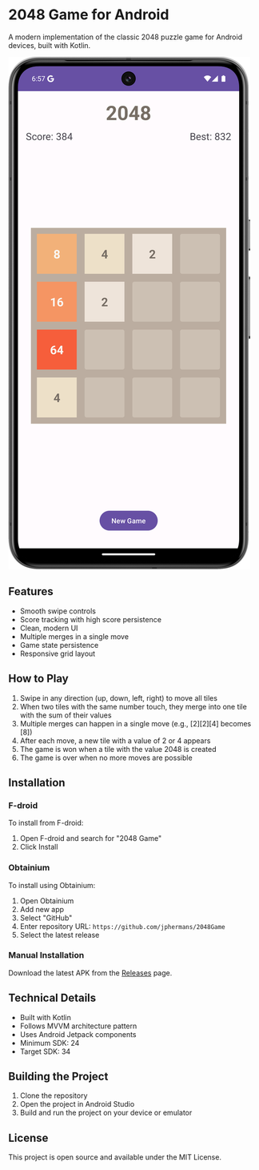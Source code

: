 # 2048 Game for Android

A modern implementation of the classic 2048 puzzle game for Android devices, built with Kotlin.

![2048 Game Screenshot](2048.png)

## Features

- Smooth swipe controls
- Score tracking with high score persistence
- Clean, modern UI
- Multiple merges in a single move
- Game state persistence
- Responsive grid layout

## How to Play

1. Swipe in any direction (up, down, left, right) to move all tiles
2. When two tiles with the same number touch, they merge into one tile with the sum of their values
3. Multiple merges can happen in a single move (e.g., [2][2][4] becomes [8])
4. After each move, a new tile with a value of 2 or 4 appears
5. The game is won when a tile with the value 2048 is created
6. The game is over when no more moves are possible

## Installation

### F-droid
To install from F-droid:
1. Open F-droid and search for "2048 Game"
2. Click Install

### Obtainium
To install using Obtainium:
1. Open Obtainium
2. Add new app
3. Select "GitHub"
4. Enter repository URL: `https://github.com/jphermans/2048Game`
5. Select the latest release

### Manual Installation
Download the latest APK from the [Releases](../../releases) page.

## Technical Details

- Built with Kotlin
- Follows MVVM architecture pattern
- Uses Android Jetpack components
- Minimum SDK: 24
- Target SDK: 34

## Building the Project

1. Clone the repository
2. Open the project in Android Studio
3. Build and run the project on your device or emulator

## License

This project is open source and available under the MIT License.
